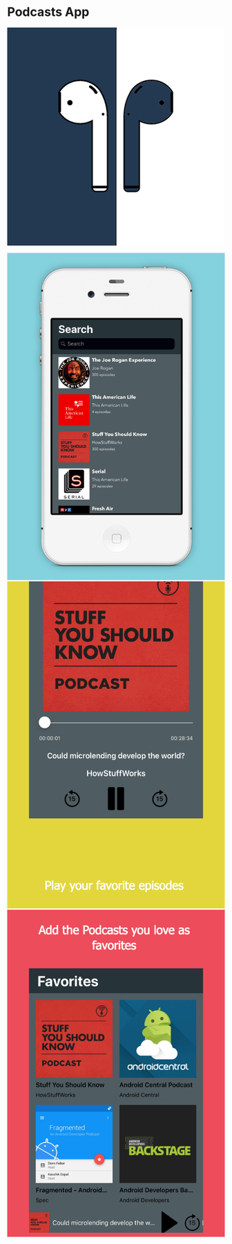 # Podcasts App

![Icon](icon.png)

![Home Screen](first.jpg)
![Player Screen](second.jpg)
![Favorites Screen](third.jpg)
